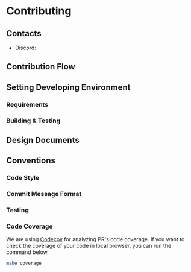 # Contributing



## Contacts



- Discord: 

## Contribution Flow


## Setting Developing Environment

### Requirements


### Building & Testing


## Design Documents


## Conventions

### Code Style


### Commit Message Format


### Testing



### Code Coverage

We are using [Codecov](https://about.codecov.io) for analyzing PR's code coverage. If you want to check the coverage of your code in local browser, you can run the command below.

```sh
make coverage
```

